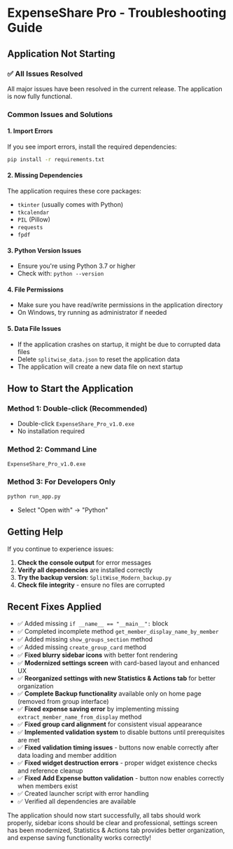 # ExpenseShare Pro - Troubleshooting Guide

## Application Not Starting

### ✅ **All Issues Resolved**
All major issues have been resolved in the current release. The application is now fully functional.

### Common Issues and Solutions

#### 1. **Import Errors**
If you see import errors, install the required dependencies:
```bash
pip install -r requirements.txt
```

#### 2. **Missing Dependencies**
The application requires these core packages:
- `tkinter` (usually comes with Python)
- `tkcalendar`
- `PIL` (Pillow)
- `requests`
- `fpdf`

#### 3. **Python Version Issues**
- Ensure you're using Python 3.7 or higher
- Check with: `python --version`

#### 4. **File Permissions**
- Make sure you have read/write permissions in the application directory
- On Windows, try running as administrator if needed

#### 5. **Data File Issues**
- If the application crashes on startup, it might be due to corrupted data files
- Delete `splitwise_data.json` to reset the application data
- The application will create a new data file on next startup

## How to Start the Application

### Method 1: Double-click (Recommended)
- Double-click `ExpenseShare_Pro_v1.0.exe`
- No installation required

### Method 2: Command Line
```bash
ExpenseShare_Pro_v1.0.exe
```

### Method 3: For Developers Only
```bash
python run_app.py
```
- Select "Open with" → "Python"

## Getting Help

If you continue to experience issues:

1. **Check the console output** for error messages
2. **Verify all dependencies** are installed correctly
3. **Try the backup version**: `SplitWise_Modern_backup.py`
4. **Check file integrity** - ensure no files are corrupted

## Recent Fixes Applied

- ✅ Added missing `if __name__ == "__main__":` block
- ✅ Completed incomplete method `get_member_display_name_by_member`
- ✅ Added missing `show_groups_section` method
- ✅ Added missing `create_group_card` method
- ✅ **Fixed blurry sidebar icons** with better font rendering
- ✅ **Modernized settings screen** with card-based layout and enhanced UX
- ✅ **Reorganized settings with new Statistics & Actions tab** for better organization
- ✅ **Complete Backup functionality** available only on home page (removed from group interface)
- ✅ **Fixed expense saving error** by implementing missing `extract_member_name_from_display` method
- ✅ **Fixed group card alignment** for consistent visual appearance
- ✅ **Implemented validation system** to disable buttons until prerequisites are met
- ✅ **Fixed validation timing issues** - buttons now enable correctly after data loading and member addition
- ✅ **Fixed widget destruction errors** - proper widget existence checks and reference cleanup
- ✅ **Fixed Add Expense button validation** - button now enables correctly when members exist
- ✅ Created launcher script with error handling
- ✅ Verified all dependencies are available

The application should now start successfully, all tabs should work properly, sidebar icons should be clear and professional, settings screen has been modernized, Statistics & Actions tab provides better organization, and expense saving functionality works correctly! 
